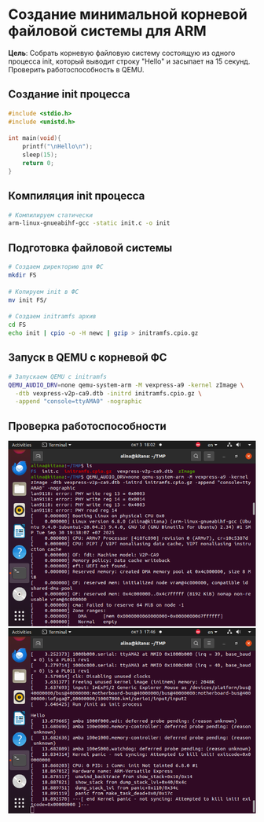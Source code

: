 # Создание минимальной корневой файловой системы для ARM

**Цель**: Собрать корневую файловую систему состоящую из одного процесса init, который выводит строку "Hello" и засыпает на 15 секунд. Проверить работоспособность в QEMU.

## Создание init процесса

```c
#include <stdio.h>
#include <unistd.h>

int main(void){
    printf("\nHello\n");
    sleep(15);
    return 0;
}
```

## Компиляция init процесса

```bash
# Компилируем статически
arm-linux-gnueabihf-gcc -static init.c -o init
```

## Подготовка файловой системы

```bash
# Создаем директорию для ФС
mkdir FS

# Копируем init в ФС
mv init FS/

# Создаем initramfs архив
cd FS
echo init | cpio -o -H newc | gzip > initramfs.cpio.gz
```

## Запуск в QEMU с корневой ФС

```bash
# Запускаем QEMU с initramfs
QEMU_AUDIO_DRV=none qemu-system-arm -M vexpress-a9 -kernel zImage \
  -dtb vexpress-v2p-ca9.dtb -initrd initramfs.cpio.gz \
  -append "console=ttyAMA0" -nographic
```

## Проверка работоспособности

![1](img/1.png)
![2](img/2.png)
